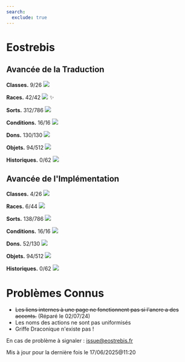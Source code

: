 ```yaml
---
search:
  exclude: true
---
```

# Eostrebis

## Avancée de la Traduction

**Classes.** 9/26 ![](https://geps.dev/progress/35)

**Races.** 42/42 ![](https://geps.dev/progress/100) ✨

**Sorts.** 312/786 ![](https://geps.dev/progress/40)

**Conditions.** 16/16 ![](https://geps.dev/progress/100)

**Dons.** 130/130 ![](https://geps.dev/progress/100)

**Objets.** 94/512 ![](https://geps.dev/progress/18)

**Historiques.** 0/62 ![](https://geps.dev/progress/0)

## Avancée de l'Implémentation

**Classes.** 4/26 ![](https://geps.dev/progress/15)

**Races.** 6/44 ![](https://geps.dev/progress/13)

**Sorts.** 138/786 ![](https://geps.dev/progress/17)

**Conditions.** 16/16 ![](https://geps.dev/progress/100)

**Dons.** 52/130 ![](https://geps.dev/progress/40)

**Objets.** 94/512 ![](https://geps.dev/progress/18)

**Historiques.** 0/62 ![](https://geps.dev/progress/0)

# Problèmes Connus
 - ~~Les liens internes à une page ne fonctionnent pas si l'ancre a des accents.~~ (Réparé le 02/07/24)
 - Les noms des actions ne sont pas uniformisés
 - Griffe Draconique n'existe pas !


En cas de problème à signaler : <a href="mailto:issue@eostrebis.fr">issue@eostrebis.fr</a>

Mis à jour pour la dernière fois le 17/06/2025@11:20

